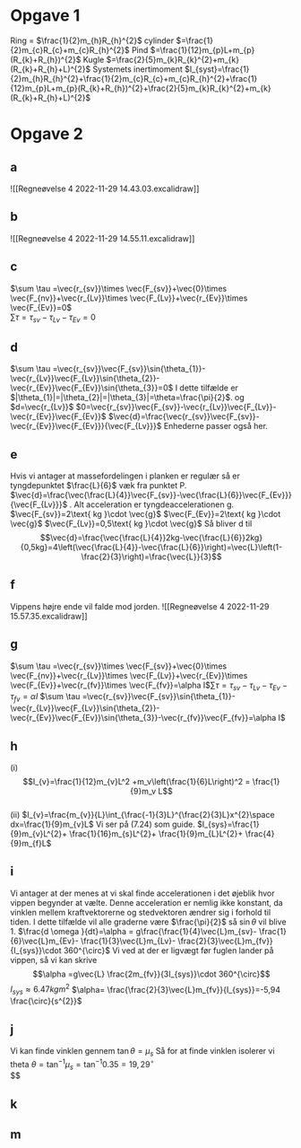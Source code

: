 # Opgave 1
Ring = $\frac{1}{2}m_{h}R_{h}^{2}$
cylinder $=\frac{1}{2}m_{c}R_{c}+m_{c}R_{h}^{2}$
Pind $=\frac{1}{12}m_{p}L+m_{p}(R_{k}+R_{h})^{2}$
Kugle $=\frac{2}{5}m_{k}R_{k}^{2}+m_{k}(R_{k}+R_{h}+L)^{2}$
Systemets inertimoment $I_{syst}=\frac{1}{2}m_{h}R_{h}^{2}+\frac{1}{2}m_{c}R_{c}+m_{c}R_{h}^{2}+\frac{1}{12}m_{p}L+m_{p}(R_{k}+R_{h})^{2}+\frac{2}{5}m_{k}R_{k}^{2}+m_{k}(R_{k}+R_{h}+L)^{2}$


# Opgave 2
## a
![[Regneøvelse 4 2022-11-29 14.43.03.excalidraw]]
## b
![[Regneøvelse 4 2022-11-29 14.55.11.excalidraw]]
## c
$\sum \tau =\vec{r_{sv}}\times \vec{F_{sv}}+\vec{0}\times \vec{F_{nv}}+\vec{r_{Lv}}\times \vec{F_{Lv}}+\vec{r_{Ev}}\times \vec{F_{Ev}}=0$  
$\sum \tau =\tau_{sv}-\tau_{Lv}-\tau_{Ev}=0$
## d
$\sum \tau =\vec{r_{sv}}\vec{F_{sv}}\sin{\theta_{1}}-\vec{r_{Lv}}\vec{F_{Lv}}\sin{\theta_{2}}-\vec{r_{Ev}}\vec{F_{Ev}}\sin{\theta_{3}}=0$ 
I dette tilfælde er $|\theta_{1}|=|\theta_{2}|=|\theta_{3}|=\theta=\frac{\pi}{2}$. og $d=\vec{r_{Lv}}$
$0=\vec{r_{sv}}\vec{F_{sv}}-\vec{r_{Lv}}\vec{F_{Lv}}-\vec{r_{Ev}}\vec{F_{Ev}}$ 
$\vec{d}=\frac{\vec{r_{sv}}\vec{F_{sv}}-\vec{r_{Ev}}\vec{F_{Ev}}}{\vec{F_{Lv}}}$ Enhederne passer også her.
## e
Hvis vi antager at massefordelingen i planken er regulær så er tyngdepunktet $\frac{L}{6}$ væk fra punktet P.
$\vec{d}=\frac{\vec{\frac{L}{4}}\vec{F_{sv}}-\vec{\frac{L}{6}}\vec{F_{Ev}}}{\vec{F_{Lv}}}$ .
Alt acceleration er tyngdeaccelerationen g.
$\vec{F_{sv}}=2\text{ kg }\cdot \vec{g}$
$\vec{F_{Ev}}=2\text{ kg }\cdot \vec{g}$
$\vec{F_{Lv}}=0,5\text{ kg }\cdot \vec{g}$ 
Så bliver d til 
$$\vec{d}=\frac{\vec{\frac{L}{4}}2kg-\vec{\frac{L}{6}}2kg}{0,5kg}=4\left(\vec{\frac{L}{4}}-\vec{\frac{L}{6}}\right)=\vec{L}\left(1- \frac{2}{3}\right)=\frac{\vec{L}}{3}$$
## f
Vippens højre ende vil falde mod jorden.
![[Regneøvelse 4 2022-11-29 15.57.35.excalidraw]]
## g
$\sum \tau =\vec{r_{sv}}\times \vec{F_{sv}}+\vec{0}\times \vec{F_{nv}}+\vec{r_{Lv}}\times \vec{F_{Lv}}+\vec{r_{Ev}}\times \vec{F_{Ev}}+\vec{r_{fv}}\times \vec{F_{fv}}=\alpha I$$\sum \tau =\tau_{sv}-\tau_{Lv}-\tau_{Ev}-\tau_{fv}=\alpha I$ 
$\sum \tau =\vec{r_{sv}}\vec{F_{sv}}\sin{\theta_{1}}-\vec{r_{Lv}}\vec{F_{Lv}}\sin{\theta_{2}}-\vec{r_{Ev}}\vec{F_{Ev}}\sin{\theta_{3}}-\vec{r_{fv}}\vec{F_{fv}}=\alpha I$

## h
(i) $$I_{v}=\frac{1}{12}m_{v}L^2 +m_v\left(\frac{1}{6}L\right)^2 = \frac{1}{9}m_v L$$  
(ii) $I_{v}=\frac{m_{v}}{L}\int_{\frac{-1}{3}L}^{\frac{2}{3}L}x^{2}\space dx=\frac{1}{9}m_{v}L$
Vi ser på (7.24) som guide.
$I_{sys}=\frac{1}{9}m_{v}L^{2}+ \frac{1}{16}m_{s}L^{2}+ \frac{1}{9}m_{L}L^{2}+ \frac{4}{9}m_{f}L$

## i
Vi antager at der menes at vi skal finde accelerationen i det øjeblik hvor vippen begynder at vælte. Denne acceleration er nemlig ikke konstant, da vinklen mellem kraftvektorerne og stedvektoren ændrer sig i forhold til tiden.
I dette tilfælde vil alle graderne være $\frac{\pi}{2}$ så $\sin{\theta }$ vil blive 1.
$\frac{d \omega }{dt}=\alpha = g\frac{\frac{1}{4}\vec{L}m_{sv}- \frac{1}{6}\vec{L}m_{Ev}- \frac{1}{3}\vec{L}m_{Lv}- \frac{2}{3}\vec{L}m_{fv}}{I_{sys}}\cdot 360^{\circ}$
Vi ved at der er ligvægt før fuglen lander på vippen, så vi kan skrive $$\alpha =g\vec{L} \frac{2m_{fv}}{3I_{sys}}\cdot 360^{\circ}$$
$I_{sys}\approx 6.47 kg m^{2}$
$\alpha= \frac{\frac{2}{3}\vec{L}m_{fv}}{I_{sys}}=-5,94 \frac{\circ}{s^{2}}$   
## j
Vi kan finde vinklen gennem $\tan{\theta }=\mu_{s}$ Så for at finde vinklen isolerer vi theta $\theta =\tan^{-1}{\mu_{s}}=\tan^{-1}{0.35}=19,29^{\circ}$  
$$
## k

## m
